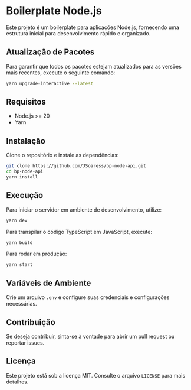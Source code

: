 # Boilerplate Node.js

Este projeto é um boilerplate para aplicações Node.js, fornecendo uma estrutura inicial para desenvolvimento rápido e organizado.

## Atualização de Pacotes

Para garantir que todos os pacotes estejam atualizados para as versões mais recentes, execute o seguinte comando:

```sh
yarn upgrade-interactive --latest
```

## Requisitos

-   Node.js >= 20
-   Yarn

## Instalação

Clone o repositório e instale as dependências:

```sh
git clone https://github.com/JSoaress/bp-node-api.git
cd bp-node-api
yarn install
```

## Execução

Para iniciar o servidor em ambiente de desenvolvimento, utilize:

```sh
yarn dev
```

Para transpilar o código TypeScript em JavaScript, execute:

```sh
yarn build
```

Para rodar em produção:

```sh
yarn start
```

## Variáveis de Ambiente

Crie um arquivo `.env` e configure suas credenciais e configurações necessárias.

## Contribuição

Se deseja contribuir, sinta-se à vontade para abrir um pull request ou reportar issues.

## Licença

Este projeto está sob a licença MIT. Consulte o arquivo `LICENSE` para mais detalhes.
